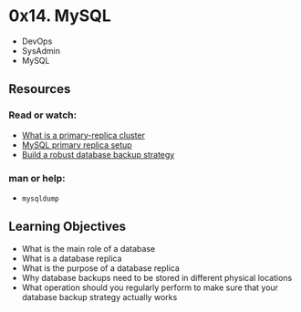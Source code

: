 #  0x14. MySQL
* DevOps
* SysAdmin
* MySQL

## Resources

### Read or watch:

* [What is a primary-replica cluster](https://www.digitalocean.com/community/tutorials/how-to-choose-a-redundancy-plan-to-ensure-high-availability#sql-replication "Title")
* [MySQL primary replica setup](https://www.digitalocean.com/community/tutorials/how-to-set-up-replication-in-mysql "Title")
* [Build a robust database backup strategy](https://www.databasejournal.com/ms-sql/developing-a-sql-server-backup-strategy/ "Title")

### man or help:

* `mysqldump`

## Learning Objectives

* What is the main role of a database
* What is a database replica
* What is the purpose of a database replica
* Why database backups need to be stored in different physical locations
* What operation should you regularly perform to make sure that your database backup strategy actually works

